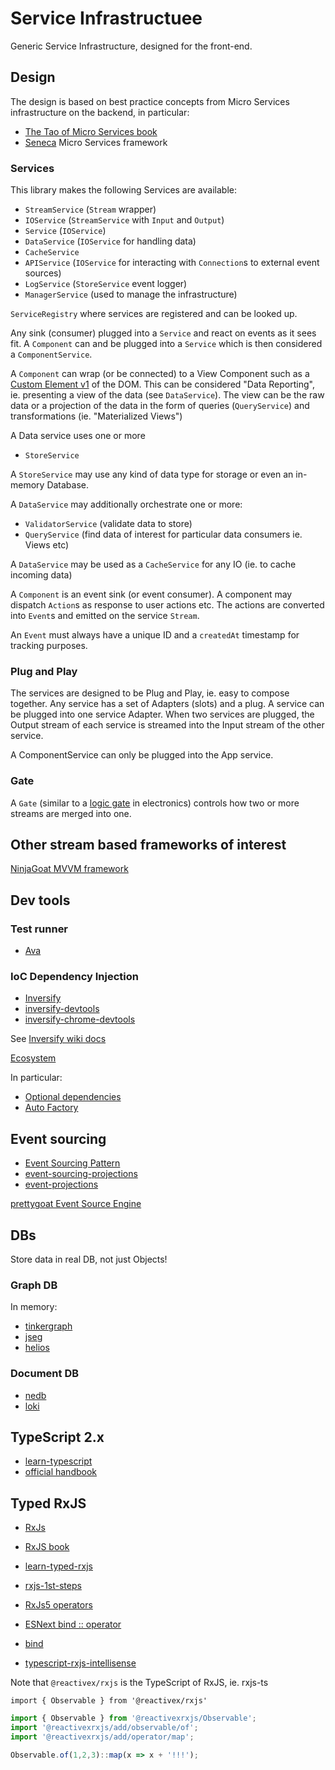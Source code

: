 # Service Infrastructuee
Generic Service Infrastructure, designed for the front-end.

## Design
The design is based on best practice concepts from Micro Services infrastructure on the backend, in particular:
- [The Tao of Micro Services book](http://www.richardrodger.com/tao-of-microservices#.WMPLQ2TytE4)
- [Seneca](http://senecajs.org/) Micro Services framework

### Services
This library makes the following Services are available:
- `StreamService` (`Stream` wrapper)
- `IOService` (`StreamService` with `Input` and `Output`)
- `Service` (`IOService`)
- `DataService` (`IOService` for handling data)
- `CacheService`
- `APIService` (`IOService` for interacting with `Connection`s to external event sources)
- `LogService` (`StoreService` event logger)
- `ManagerService` (used to manage the infrastructure)

`ServiceRegistry` where services are registered and can be looked up.

Any sink (consumer) plugged into a `Service` and react on events as it sees fit.
A `Component` can and be plugged into a `Service` which is then considered a `ComponentService`.

A `Component` can wrap (or be connected) to a View Component such as a [Custom Element v1](https://developers.google.com/web/fundamentals/getting-started/primers/customelements) of the DOM. This can be considered "Data Reporting", ie. presenting a view of the data (see `DataService`). The view can be the raw data or a projection of the data in the form of queries (`QueryService`) and transformations (ie. "Materialized Views")

A Data service uses one or more
- `StoreService`

A `StoreService` may use any kind of data type for storage or even an in-memory Database.

A `DataService` may additionally orchestrate one or more:
- `ValidatorService` (validate data to store)
- `QueryService` (find data of interest for particular data consumers ie. Views etc)

A `DataService` may be used as a `CacheService` for any IO (ie. to cache incoming data)

A `Component` is an event sink (or event consumer). A component may dispatch `Action`s as response to
user actions etc. The actions are converted into `Event`s and emitted on the service `Stream`.

An `Event` must always have a unique ID and a `createdAt` timestamp for tracking purposes.

### Plug and Play
The services are designed to be Plug and Play, ie. easy to compose together. Any service has a set of Adapters (slots) and a plug. A service can be plugged into one service Adapter. When two services are plugged, the Output stream of each service is streamed into the Input stream of the other service.

A ComponentService can only be plugged into the App service.

### Gate
A `Gate` (similar to a [logic gate](https://en.wikipedia.org/wiki/Logic_gate) in electronics) controls how two or more streams are merged into one.

## Other stream based frameworks of interest
[NinjaGoat MVVM framework](https://github.com/tierratelematics/ninjagoat/wiki/Getting-started)

## Dev tools

### Test runner
- [Ava](https://github.com/avajs/ava)

### IoC Dependency Injection
- [Inversify](http://inversify.io/)
- [inversify-devtools](https://github.com/inversify/inversify-devtools)
- [inversify-chrome-devtools](https://github.com/inversify/inversify-chrome-devtools)

See [Inversify wiki docs](https://github.com/inversify/InversifyJS/tree/master/wiki)

[Ecosystem](https://github.com/inversify/InversifyJS/blob/master/wiki/ecosystem.md)

In particular:
- [Optional dependencies](https://github.com/inversify/InversifyJS/blob/master/wiki/optional_dependencies.md)
- [Auto Factory](https://github.com/inversify/InversifyJS/blob/master/wiki/auto_factory.md)

## Event sourcing
- [Event Sourcing Pattern](https://msdn.microsoft.com/en-us/library/dn589792.aspx)
- [event-sourcing-projections](https://abdullin.com/post/event-sourcing-projections/)
- [event-projections](http://www.jefclaes.be/2013/10/event-projections.html)

[prettygoat Event Source Engine](https://github.com/tierratelematics/prettygoat)

## DBs
Store data in real DB, not just Objects!

### Graph DB
In memory:
- [tinkergraph](https://github.com/jbmusso/tinkergraph-js)
- [jseg](https://github.com/brandonbloom/jseg)
- [helios](https://github.com/zuudo/helios.js?files=1)

### Document DB
- [nedb](https://github.com/louischatriot/nedb)
- [loki](http://lokijs.org/)


## TypeScript 2.x
- [learn-typescript](https://github.com/panacloud/learn-typescript)
- [official handbook](https://www.typescriptlang.org/docs/tutorial.html)

## Typed RxJS
- [RxJs](http://reactivex.io/rxjs/)
- [RxJS book](https://xgrommx.github.io/rx-book/index.html)
- [learn-typed-rxjs](https://github.com/panacloud/learn-typed-rxjs)
- [rxjs-1st-steps](https://juristr.com/blog/2016/06/rxjs-1st-steps-subject/)
- [RxJs5 operators](https://gist.github.com/btroncone/d6cf141d6f2c00dc6b35)
- [ESNext bind :: operator](https://github.com/tc39/proposal-bind-operator)
- [bind](http://babeljs.io/docs/plugins/transform-function-bind/)

- [typescript-rxjs-intellisense](https://www.gurustop.net/blog/2016/04/19/typescript-rxjs-intellisense-node)

Note that `@reactivex/rxjs` is the TypeScript of RxJS, ie. rxjs-ts

`import { Observable } from '@reactivex/rxjs'`

```js
import { Observable } from '@reactivexrxjs/Observable';
import '@reactivexrxjs/add/observable/of';
import '@reactivexrxjs/add/operator/map';

Observable.of(1,2,3)::map(x => x + '!!!');
```